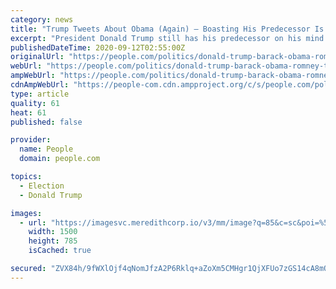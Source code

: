 ```yaml
---
category: news
title: "Trump Tweets About Obama (Again) — Boasting His Predecessor Is 'Lucky' They Didn't Face Off in 2012"
excerpt: "President Donald Trump still has his predecessor on his mind. Trump tweeted Thursday that former President Barack Obama is \"lucky\" he didn't run his re-election campaign against someone who could ..."
publishedDateTime: 2020-09-12T02:55:00Z
originalUrl: "https://people.com/politics/donald-trump-barack-obama-romney-tweet/"
webUrl: "https://people.com/politics/donald-trump-barack-obama-romney-tweet/"
ampWebUrl: "https://people.com/politics/donald-trump-barack-obama-romney-tweet/?amp=true"
cdnAmpWebUrl: "https://people-com.cdn.ampproject.org/c/s/people.com/politics/donald-trump-barack-obama-romney-tweet/?amp=true"
type: article
quality: 61
heat: 61
published: false

provider:
  name: People
  domain: people.com

topics:
  - Election
  - Donald Trump

images:
  - url: "https://imagesvc.meredithcorp.io/v3/mm/image?q=85&c=sc&poi=%5B360%2C370%5D&w=1500&h=785&url=https%3A%2F%2Fstatic.onecms.io%2Fwp-content%2Fuploads%2Fsites%2F20%2F2020%2F09%2F10%2Ftrump-obama.jpg"
    width: 1500
    height: 785
    isCached: true

secured: "ZVX84h/9fWXlOjf4qNomJfzA2P6Rklq+aZoXm5CMHgr1QjXFUo7zGS14cA8mQ3Tfsf8q4k6Z6PkExbL+pDwNIwVLUl6+pWz2NtI9f6er66UEIVkPjrcH/ak22VRYGEswDJ2AE9JoZQwRK7RJ5F8qpoxoQyLeaQNDpEUhHx3GdeXUIg0NbVJT0+U2WnjnTdgbcsr0G+1/OQrTj0QWNMS890Yhg/NIyJRE7A96q4h+XFUtdq/CCrlBfnyAuHLbRXMWSvm4tGCAkD5Cu19XlRXlCsKS3GtABEAShRgKKIyMJuF0rxJRf1Uu3CqfN9cMHLOfLPXbiZkw9zFSIZb0dpT60GerHt4xhrye6SRNehyfzac=;KKY2EtkNW255qW7mSqgCgQ=="
---
```


